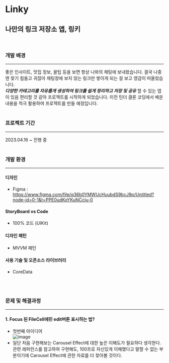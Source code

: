 # Linky
나만의 링크 저장소 앱, 링키
---
<br>

### 개발 배경
---
좋은 인사이트, 맛집 정보, 꿀팁 등을 보면 항상 나와의 채팅에 보내왔습니다. 결국 나중엔 찾기 힘들고 귀찮아 채팅창에 보지 않는 링크만 쌓이게 되는 걸 보고 영감이 떠올랐습니다. <br>
***다양한 카테고리를 자유롭게 생성하여 링크를 쉽게 정리하고 저장 및 공유*** 할 수 있는 앱이 있음 편리할 것 같아 프로젝트를 시작하게 되었습니다. 이전 틴더 클론 코딩에서 배운 내용을 적극 활용하여 프로젝트를 만들 예정입니다.
<br>
<br>

### 프로젝트 기간
---
2023.04.16 ~ 진행 중
<br>
<br>

### 개발 환경
---
#### 디자인
* Figma : https://www.figma.com/file/q36b0YMWUcHuubdS9bcJ9p/Untitled?node-id=0-1&t=PPE0udKoYKuNCcju-0 
#### StoryBoard vs Code
* 100% 코드 (UIKit)
#### 디자인 패턴
* MVVM 패턴
#### 사용 기술 및 오픈소스 라이브러리
* CoreData
<br>
<br>

### 문제 및 해결과정
---
#### 1. Focus 된 FileCell에민 edit버튼 표시하는 법?
* 첫번째 아이디어 <br>
![image](https://user-images.githubusercontent.com/126672733/232680947-539d2f4e-7712-4ea9-81ab-0e63b1d09b3f.png)
* 일단 처음 구현해보는 Carousel Effect에 대한 높은 이해도가 필요하다 생각한다. 관련 레퍼런스를 참고하여 구현해도, 100프로 자신있게 이해했다고 말할 수 없는 부분이기에 Carousel Effect에 관한 자료를 더 찾아볼 것이다.


